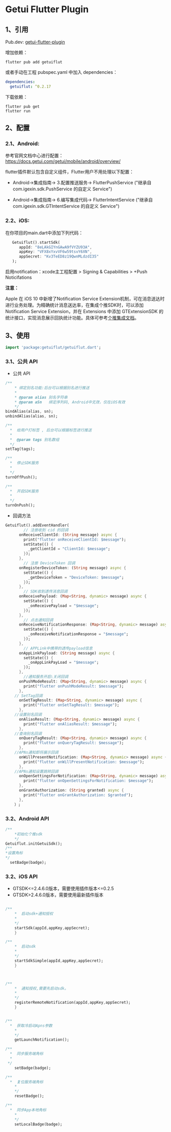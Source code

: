 # Getui Flutter Plugin



## 1、引用

Pub.dev:
<a href="https://pub.dev/packages/getuiflut" target="_blank">getui-flutter-plugin</a>

增加依赖：

```shell
flutter pub add getuiflut
```

或者手动在工程 pubspec.yaml 中加入 dependencies：

```yaml
dependencies:
  getuiflut: ^0.2.17
```
下载依赖：

```shell
flutter pub get
flutter run
```

## 2、配置

### 2.1、Android:

参考官网文档中心进行配置：https://docs.getui.com/getui/mobile/android/overview/

flutter插件默认包含自定义组件，Flutter用户不用处理以下配置：

- Android->集成指南-> 3.配置推送服务-> FlutterPushService ("继承自 com.igexin.sdk.PushService 的自定义 Service")

- Android->集成指南-> 6.编写集成代码-> FlutterIntentService ("继承自 com.igexin.sdk.GTIntentService 的自定义 Service")


### 2.2、iOS:

在你项目的main.dart中添加下列代码：
```dart
   Getuiflut().startSdk(
      appId: "8eLAkGIYnGAwA9fVYZU93A",
      appKey: "VFX8xYxvVF6w59tsvY6XN",
      appSecret: "Kv3TeED8z19QwnMLdzdI35"
   );
```
启用notification：xcode主工程配置 > Signing & Capabilities > +Push Noticifations

**注意：** 

Apple 在 iOS 10 中新增了Notification Service Extension机制，可在消息送达时进行业务处理。为精确统计消息送达率，在集成个推SDK时，可以添加 Notification Service Extension，并在 Extensions 中添加 GTExtensionSDK 的统计接口，实现消息展示回执统计功能。具体可参考[个推集成文档](https://docs.getui.com/getui/mobile/ios/xcode/)。

## 3、使用
```dart
import 'package:getuiflut/getuiflut.dart';
```

### 3.1、公共 API

* 公共 API

```dart
/**
	* 绑定别名功能:后台可以根据别名进行推送
	*
	* @param alias 别名字符串
	* @param aSn   绑定序列码, Android中无效，仅在iOS有效
	*/
bindAlias(alias, sn);
unbindAlias(alias, sn);

/**
  *  给用户打标签 , 后台可以根据标签进行推送
  *
  *  @param tags 别名数组
  */
setTag(tags);

/**
  *  停止SDK服务
  *
  */
turnOffPush();

/**
  *  开启SDK服务
  *
  */
turnOnPush();
```

* 回调方法

```dart
Getuiflut().addEventHandler(
    	// 注册收到 cid 的回调
      onReceiveClientId: (String message) async {
        print("flutter onReceiveClientId: $message");
        setState(() {
          _getClientId = "ClientId: $message";
        });
      },
    	// 注册 DeviceToken 回调
      onRegisterDeviceToken: (String message) async {
        setState(() {
          _getDeviceToken = "DeviceToken: $message";
        });
      },
    	// SDK收到透传消息回调
      onReceivePayload: (Map<String, dynamic> message) async {
        setState(() {
          _onReceivePayload = "$message";
        });
      },
    	// 点击通知回调
      onReceiveNotificationResponse: (Map<String, dynamic> message) async {
        setState(() {
          _onReceiveNotificationResponse = "$message";
        });
      },
    	// APPLink中携带的透传payload信息
      onAppLinkPayload: (String message) async {
        setState(() {
          _onAppLinkPayLoad = "$message";
        });
      },
    	//通知服务开启\关闭回调
      onPushModeResult: (Map<String, dynamic> message) async {
        print("flutter onPushModeResult: $message");
      },
	// SetTag回调
      onSetTagResult: (Map<String, dynamic> message) async {
        print("flutter onSetTagResult: $message");
      },
	//设置别名回调
      onAliasResult: (Map<String, dynamic> message) async {
        print("flutter onAliasResult: $message");
      },
	//查询别名回调
      onQueryTagResult: (Map<String, dynamic> message) async {
        print("flutter onQueryTagResult: $message");
      },
	//APNs通知即将展示回调
      onWillPresentNotification: (Map<String, dynamic> message) async {
        print("flutter onWillPresentNotification: $message");
      }, 
	//APNs通知设置跳转回调
      onOpenSettingsForNotification: (Map<String, dynamic> message) async {
        print("flutter onOpenSettingsForNotification: $message");
      }, 
      onGrantAuthorization: (String granted) async {
        print("flutter onGrantAuthorization: $granted");
      },
    ）;
```

### 3.2、Android API

```dart
/**
	*初始化个推sdk
	*/
Getuiflut.initGetuiSdk();
/**
*设置角标
*/
  setBadge(badge);
```

### 3.2、iOS API

- GTSDK<=2.4.6.0版本，需要使用插件版本<=0.2.5
- GTSDK>2.4.6.0版本，需要使用最新插件版本
```dart

/**
    *  启动sdk+通知授权
    *
    */ 
    startSdk(appId,appKey,appSecret);
    }

/**
    *  启动sdk
    *
    */ 
    startSdkSimple(appId,appKey,appSecret);
    }



/**
    *  通知授权,需要先启动sdk。
    *
    */ 
    registerRemoteNotification(appId,appKey,appSecret);
    }


/**
  *  获取冷启动Apns参数
    *
    */
    getLaunchNotification();

/**
  *  同步服务端角标
  *
 */
    setBadge(badge);

/**
  *  复位服务端角标
    *
    */
    resetBadge();

/**
  *  同步App本地角标
    *
    */
    setLocalBadge(badge); 

```



